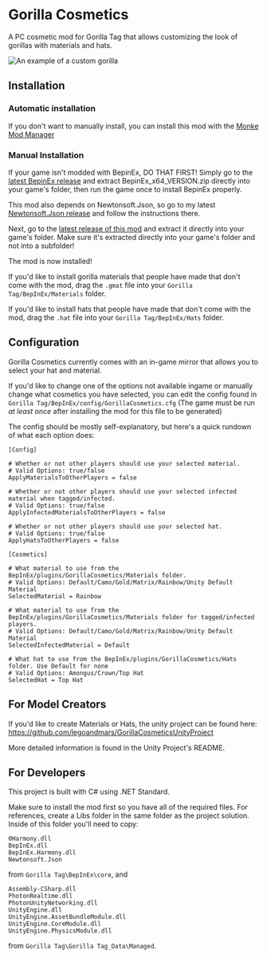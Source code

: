# Gorilla Cosmetics

A PC cosmetic mod for Gorilla Tag that allows customizing the look of gorillas with materials and hats.

![An example of a custom gorilla](https://user-images.githubusercontent.com/34404266/108779287-7c9a8400-751b-11eb-8a9c-e279aaddf6dc.png)

## Installation

### Automatic installation
If you don't want to manually install, you can install this mod with the [Monke Mod Manager](https://github.com/DeadlyKitten/MonkeModManager/releases/latest)

### Manual Installation

If your game isn't modded with BepinEx, DO THAT FIRST! Simply go to the [latest BepinEx release](https://github.com/BepInEx/BepInEx/releases) and extract BepinEx_x64_VERSION.zip directly into your game's folder, then run the game once to install BepinEx properly.

This mod also depends on Newtonsoft.Json, so go to my latest [Newtonsoft.Json release](https://github.com/legoandmars/Newtonsoft.Json/releases/latest) and follow the instructions there.

Next, go to the [latest release of this mod](https://github.com/legoandmars/GorillaCosmetics/releases/latest) and extract it directly into your game's folder. Make sure it's extracted directly into your game's folder and not into a subfolder!

The mod is now installed!

If you'd like to install gorilla materials that people have made that don't come with the mod, drag the `.gmat` file into your `Gorilla Tag/BepInEx/Materials` folder.

If you'd like to install hats that people have made that don't come with the mod, drag the `.hat` file into your `Gorilla Tag/BepInEx/Hats` folder.

## Configuration

Gorilla Cosmetics currently comes with an in-game mirror that allows you to select your hat and material.

If you'd like to change one of the options not available ingame or manually change what cosmetics you have selected, you can edit the config found in `Gorilla Tag/BepInEx/config/GorillaCosmetics.cfg` (The game must be run *at least once* after installing the mod for this file to be generated)

The config should be mostly self-explanatory, but here's a quick rundown of what each option does:
```
[Config]

# Whether or not other players should use your selected material.
# Valid Options: true/false
ApplyMaterialsToOtherPlayers = false

# Whether or not other players should use your selected infected material when tagged/infected.
# Valid Options: true/false
ApplyInfectedMaterialsToOtherPlayers = false

# Whether or not other players should use your selected hat.
# Valid Options: true/false
ApplyHatsToOtherPlayers = false

[Cosmetics]

# What material to use from the BepInEx/plugins/GorillaCosmetics/Materials folder.
# Valid Options: Default/Camo/Gold/Matrix/Rainbow/Unity Default Material
SelectedMaterial = Rainbow

# What material to use from the BepInEx/plugins/GorillaCosmetics/Materials folder for tagged/infected players.
# Valid Options: Default/Camo/Gold/Matrix/Rainbow/Unity Default Material
SelectedInfectedMaterial = Default

# What hat to use from the BepInEx/plugins/GorillaCosmetics/Hats folder. Use Default for none
# Valid Options: Amongus/Crown/Top Hat
SelectedHat = Top Hat
```

## For Model Creators

If you'd like to create Materials or Hats, the unity project can be found here: https://github.com/legoandmars/GorillaCosmeticsUnityProject

More detailed information is found in the Unity Project's README.

## For Developers
This project is built with C# using .NET Standard.

Make sure to install the mod first so you have all of the required files. For references, create a Libs folder in the same folder as the project solution. Inside of this folder you'll need to copy:

```
0Harmony.dll
BepInEx.dll
BepInEx.Harmony.dll
Newtonsoft.Json
``` 
from `Gorilla Tag\BepInEx\core`, and
```
Assembly-CSharp.dll
PhotonRealtime.dll
PhotonUnityNetworking.dll
UnityEngine.dll
UnityEngine.AssetBundleModule.dll
UnityEngine.CoreModule.dll
UnityEngine.PhysicsModule.dll
``` 
from `Gorilla Tag\Gorilla Tag_Data\Managed`.